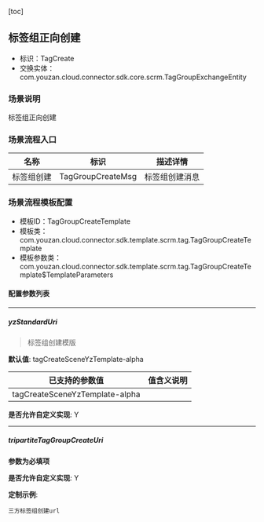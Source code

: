 [toc]

## 标签组正向创建
- 标识：TagCreate
- 交换实体：com.youzan.cloud.connector.sdk.core.scrm.TagGroupExchangeEntity
### 场景说明
标签组正向创建
### 场景流程入口

名称 | 标识 | 描述详情
---|---|---
标签组创建 | TagGroupCreateMsg | 标签组创建消息

### 场景流程模板配置
- 模板ID：TagGroupCreateTemplate
- 模板类：com.youzan.cloud.connector.sdk.template.scrm.tag.TagGroupCreateTemplate
- 模板参数类：com.youzan.cloud.connector.sdk.template.scrm.tag.TagGroupCreateTemplate$TemplateParameters

#### 配置参数列表

---
##### yzStandardUri
> 标签组创建模版

**默认值**: tagCreateSceneYzTemplate-alpha

已支持的参数值 | 值含义说明
---|---
tagCreateSceneYzTemplate-alpha | 

**是否允许自定义实现**: Y

---
##### tripartiteTagGroupCreateUri
> 

**参数为必填项**


**是否允许自定义实现**: Y


**定制示例**:
```
三方标签组创建url
```

